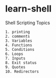 # learn-shell


Shell Scripting Topics



```text
1. printing
2. comments
3. Variables
4. Functions
5. Conditions
6. Loops
7. Inputs
8. Exit status
9. Quotes
10. Redirectors
```
